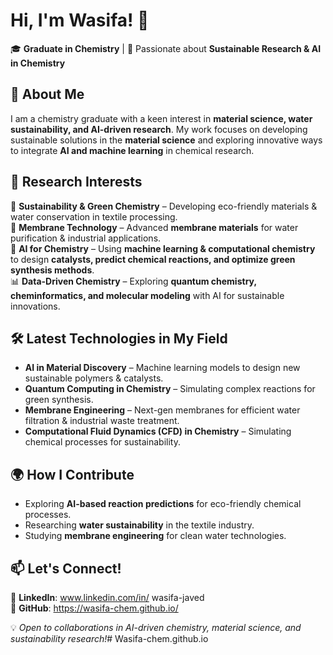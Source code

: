# Hi, I'm Wasifa! 👋  

🎓 **Graduate in Chemistry** | 🔬 Passionate about **Sustainable Research & AI in Chemistry**  

## 🚀 About Me  
I am a chemistry graduate with a keen interest in **material science, water sustainability, and AI-driven research**. My work focuses on developing sustainable solutions in the **material science** and exploring innovative ways to integrate **AI and machine learning** in chemical research.  

## 🔬 Research Interests  
🌱 **Sustainability & Green Chemistry** – Developing eco-friendly materials & water conservation in textile processing.  
🧪 **Membrane Technology** – Advanced **membrane materials** for water purification & industrial applications.  
🤖 **AI for Chemistry** – Using **machine learning & computational chemistry** to design **catalysts, predict chemical reactions, and optimize green synthesis methods**.  
📊 **Data-Driven Chemistry** – Exploring **quantum chemistry, cheminformatics, and molecular modeling** with AI for sustainable innovations.  

## 🛠 Latest Technologies in My Field  
- **AI in Material Discovery** – Machine learning models to design new sustainable polymers & catalysts.  
- **Quantum Computing in Chemistry** – Simulating complex reactions for green synthesis.  
- **Membrane Engineering** – Next-gen membranes for efficient water filtration & industrial waste treatment.  
- **Computational Fluid Dynamics (CFD) in Chemistry** – Simulating chemical processes for sustainability.  

## 🌍 How I Contribute  
- Exploring **AI-based reaction predictions** for eco-friendly chemical processes.  
- Researching **water sustainability** in the textile industry.  
- Studying **membrane engineering** for clean water technologies.  

## 📫 Let's Connect!  
🔗 **LinkedIn**: www.linkedin.com/in/
wasifa-javed  
🔗 **GitHub**: https://wasifa-chem.github.io/

💡 *Open to collaborations in AI-driven chemistry, material science, and sustainability research!*# Wasifa-chem.github.io
